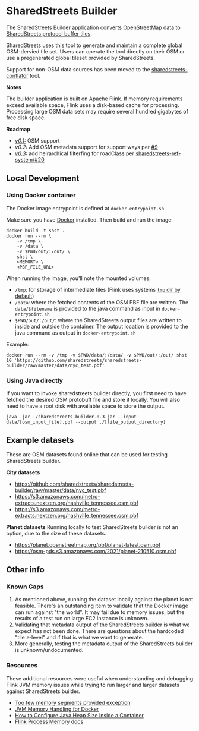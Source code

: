 # SharedStreets Builder

The SharedStreets Builder application converts OpenStreetMap data to [SharedStreets protocol buffer tiles](https://github.com/sharedstreets/sharedstreets-ref-system).

SharedStreets uses this tool to generate and maintain a complete global OSM-dervied tile set. Users can operate the tool directly on their OSM or use a pregenerated global tileset provided by SharedStreets.

Support for non-OSM data sources has been moved to the [sharedstreets-conflator](https://github.com/sharedstreets/sharedstreets-conflator) tool.

**Notes**

The builder application is built on Apache Flink. If memory requirements exceed available space, Flink uses a disk-based cache for processing. Processing large OSM data sets may require several hundred gigabytes of free disk space.

**Roadmap**

- [*v0.1:*](https://github.com/sharedstreets/sharedstreets-builder/releases/tag/0.1-preview) OSM support
- *v0.2:* Add OSM metadata support for support ways per [#9](https://github.com/sharedstreets/sharedstreets-builder/issues/9)
- [*v0.3:*](https://github.com/sharedstreets/sharedstreets-builder/releases/tag/0.3) add heirarchical filterfing for roadClass per [sharedstreets-ref-system/#20](https://github.com/sharedstreets/sharedstreets-ref-system/issues/20#issuecomment-381010861)

## Local Development

### Using Docker container

The Docker image entrypoint is defined at `docker-entrypoint.sh`

Make sure you have [Docker](https://www.docker.com/community-edition) installed. Then build and run the image:

```
docker build -t shst .
docker run --rm \
    -v /tmp \
    -v /data \
    -v $PWD/out/:/out/ \
    shst \
    <MEMORY> \
    <PBF_FILE_URL>
```

When running the image, you'll note the mounted volumes:
- `/tmp`: for storage of intermediate files (Flink uses systems [`tmp` dir by default](https://github.com/sharedstreets/sharedstreets-builder/issues/15#issue-318844697))
- `/data`: where the fetched contents of the OSM PBF file are written. The `data/$filename` is provided to the java command as input in `docker-entrypoint.sh`
- `$PWD/out/:/out/`: where the SharedStreets output files are written to inside and outside the container. The output location is provided to the java command as output in `docker-entrypoint.sh`

Example:
```
docker run --rm -v /tmp -v $PWD/data/:/data/ -v $PWD/out/:/out/ shst 1G 'https://github.com/sharedstreets/sharedstreets-builder/raw/master/data/nyc_test.pbf'
```

### Using Java directly

If you want to invoke sharedstreets builder directly, you first need to have fetched the desired OSM protobuff file and store it locally. You will also need to have a root disk with available space to store the output.

`java -jar ./sharedstreets-builder-0.3.jar --input data/[osm_input_file].pbf --output ./[tile_output_directory]
`

## Example datasets
These are OSM datasets found online that can be used for testing SharedStreets builder.

**City datasets**
- https://github.com/sharedstreets/sharedstreets-builder/raw/master/data/nyc_test.pbf
- https://s3.amazonaws.com/metro-extracts.nextzen.org/nashville_tennessee.osm.pbf
- https://s3.amazonaws.com/metro-extracts.nextzen.org/nashville_tennessee.osm.pbf

**Planet datasets**
Running locally to test SharedStreets builder is not an option, due to the size of these datasets.
- https://planet.openstreetmap.org/pbf/planet-latest.osm.pbf
- https://osm-pds.s3.amazonaws.com/2021/planet-210510.osm.pbf

## Other info

### Known Gaps
1. As mentioned above, running the dataset locally against the planet is not feasible. There's an outstanding item to validate that the Docker image can run against "the world". It may fail due to memory issues, but the results of a test run on large EC2 instance is unknown.
1. Validating that metadata output of the SharedStreets builder is what we expect has not been done. There are questions about the hardcoded "tile z-level" and if that is what we want to generate.
1. More generally, testing the metadata output of the SharedStreets builder is unknown/undocumented.

### Resources
These additional resources were useful when understanding and debugging Flink JVM memory issues while trying to run larger and larger datasets against SharedStreets builder.

- [Too few memory segments provided exception](http://apache-flink-user-mailing-list-archive.2336050.n4.nabble.com/Too-few-memory-segments-provided-exception-td2176.html)
- [JVM Memory Handling for Docker](https://medium.com/@madhupathy/jvm-memory-handling-for-java-based-dockerized-microservices-7568c16f1e65)
- [How to Configure Java Heap Size Inside a Container](https://www.baeldung.com/ops/docker-jvm-heap-size)
- [Flink Process Memory docs](https://ci.apache.org/projects/flink/flink-docs-master/docs/deployment/memory/mem_setup/)
